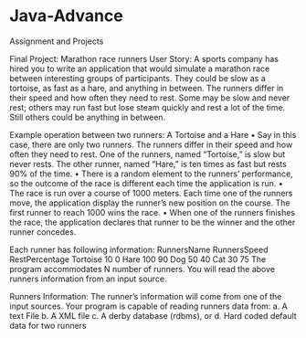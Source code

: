 # Java-Advance
Assignment and Projects

Final Project: Marathon race runners
User Story: A sports company has hired you to write an application that would simulate a marathon race between interesting groups of participants. They could be slow as a tortoise, as
fast as a hare, and anything in between. The runners differ in their speed and how often they need to rest. Some may be slow and never rest; others may run fast but lose steam quickly and rest a
lot of the time. Still others could be anything in between.

Example operation between two runners: A Tortoise and a Hare
• Say in this case, there are only two runners. The runners differ in their speed and how often they need to rest. One of the runners, named “Tortoise,” is slow but never rests. The other
runner, named “Hare,” is ten times as fast but rests 90% of the time.
• There is a random element to the runners’ performance, so the outcome of the race is different each time the application is run.
• The race is run over a course of 1000 meters. Each time one of the runners move, the application display the runner’s new position on the course. The first runner to reach 1000
wins the race.
• When one of the runners finishes the race, the application declares that runner to be the winner and the other runner concedes.

Each runner has following information:
RunnersName RunnersSpeed RestPercentage
Tortoise 10 0
Hare 100 90
Dog 50 40
Cat 30 75
The program accommodates N number of runners.
You will read the above runners information from an input source.

Runners Information: The runner’s information will come from one of the input sources.
Your program is capable of reading runners data from:
a. A text File
b. A XML file
c. A derby database (rdbms), or
d. Hard coded default data for two runners
